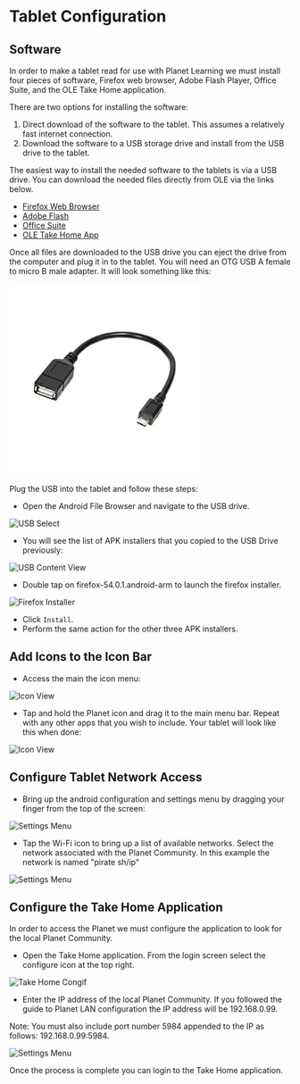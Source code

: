 # Tablet Configuration

## Software

In order to make a tablet read for use with Planet Learning we must install four pieces of software, Firefox web browser, Adobe Flash Player, Office Suite, and the OLE Take Home application. 

There are two options for installing the software:

1. Direct download of the software to the tablet. This assumes a relatively fast internet connection. 
2. Download the software to a USB storage drive and install from the USB drive to the tablet. 

The easiest way to install the needed software to the tablets is via a USB drive. You can download the needed files directly from OLE via the links below.

*  [Firefox Web Browser](https://drive.google.com/a/ole.org/file/d/0BwJDzlwGL8kKcmJVOS14WkQ5d28 "Firefox Web Browser")
*  [Adobe Flash](https://drive.google.com/a/ole.org/file/d/0BwJDzlwGL8kKc29Xd0JueFN0TzQ "Adobe Flash")
*  [Office Suite](https://drive.google.com/a/ole.org/file/d/0BwJDzlwGL8kKa2UtTElTSFFTSWc "Office Suite")
*  [OLE Take Home App](https://github.com/open-learning-exchange/take-home/releases)

Once all files are downloaded to the USB drive you can eject the drive from the computer and plug it in to the tablet. You will need an OTG USB A female to micro B male adapter. It will look something like this:

![USB A to C Adapter](images/tg-tablet-usb-a-to-c.png)

Plug the USB into the tablet and follow these steps:

  * Open the Android File Browser and navigate to the USB drive.

![USB Select](images/tg-tablet-usb-select.png)

  * You will see the list of APK installers that you copied to the USB Drive previously:

![USB Content View](images/tg-tablet-usb-content.png)

  * Double tap on firefox-54.0.1.android-arm to launch the firefox installer. 

![Firefox Installer](images/tg-tablet-flash-install.png)

  * Click `Install`.
  * Perform the same action for the other three APK installers.
 
## Add Icons to the Icon Bar

  * Access the main the icon menu:

![Icon View](images/tg-tablet-icon-view.png)

  * Tap and hold the Planet icon and drag it to the main menu bar. Repeat with any other apps that you wish to include. Your tablet will look like this when done:

![Icon View](images/tg-tablet-icon-view-2.png)

## Configure Tablet Network Access

  * Bring up the android configuration and settings menu by dragging your finger from the top of the screen:

![Settings Menu](images/tg-tablet-select-network-1.png)

  * Tap the Wi-Fi icon to bring up a list of available networks. Select the network associated with the Planet Community. In this example the network is named "pirate sh/ip"

![Settings Menu](images/tg-tablet-select-network-2.png)

## Configure the Take Home Application

In order to access the Planet we must configure the application to look for the local Planet Community.

  * Open the Take Home application. From the login screen select the configure icon at the top right.

![Take Home Congif ](images/tg-tablet-takehome-config-1.png)

* Enter the IP address of the local Planet Community. If you followed the guide to Planet LAN configuration the IP address will be 192.168.0.99.

Note: You must also include port number 5984 appended to the IP as follows: 192.168.0.99:5984.

![Settings Menu](images/tg-tablet-takehome-config-2.png)

Once the process is complete you can login to the Take Home application.

